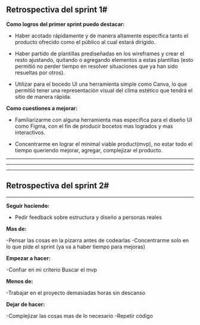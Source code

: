 Retrospectiva del sprint 1#
---

**Como logros del primer sprint puedo destacar:**

- Haber acotado rápidamente y de manera altamente específica tanto el producto ofrecido como el público al cual estará dirigido.

- Haber partido de plantillas prediseñadas en los wireframes y crear el resto ajustando, quitando o agregando elementos a estas plantillas (esto permitió no perder tiempo en resolver situaciones que ya han sido resueltas por otros).

- Utilizar para el bocedo UI una herramienta simple como Canva, lo que permitió tener una representación visual del clima estético que tendrá el sitio de manera rápida.



**Como cuestiones a mejorar:**

- Familiarizarme con alguna herramienta mas específica para el diseño UI como Figma, con el fin de producir bocetos mas logrados y mas interactivos.

- Concentrarme en lograr el minimal viable product(mvp), no estar todo el tiempo queriendo mejorar, agregar, complejizar el producto.


---
---
---


**Retrospectiva del sprint 2#**
---
---

**Seguir haciendo:**

- Pedir feedback sobre estructura y diseño a personas reales 


**Mas de:**

-Pensar las cosas en la pizarra antes de codearlas
-Concentrarme solo en lo que pide el sprint (ya va a haber tiempo para mejoras)


**Empezar a hacer:**

-Confiar en mi criterio
Buscar el mvp


**Menos de:**

-Trabajar en el proyecto demasiadas horas sin descanso


**Dejar de hacer:**

-Complejizar las cosas mas de lo necesario
-Repetir código